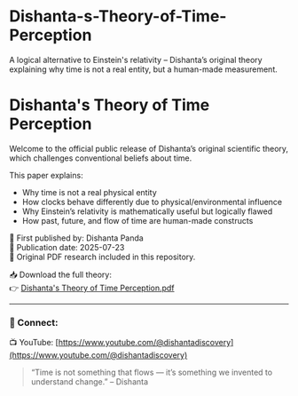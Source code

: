 # Dishanta-s-Theory-of-Time-Perception
A logical alternative to Einstein's relativity – Dishanta’s original theory explaining why time is not a real entity, but a human-made measurement.

# Dishanta's Theory of Time Perception

Welcome to the official public release of Dishanta’s original scientific theory, which challenges conventional beliefs about time.

This paper explains:

- Why time is not a real physical entity  
- How clocks behave differently due to physical/environmental influence  
- Why Einstein’s relativity is mathematically useful but logically flawed  
- How past, future, and flow of time are human-made constructs

🔹 First published by: Dishanta Panda  
🔹 Publication date: 2025-07-23  
🔹 Original PDF research included in this repository.

📥 Download the full theory:  
👉 [Dishanta's Theory of Time Perception.pdf](Dishanta's%20Theory%20of%20Time%20Perception.pdf)

---

### 🔗 Connect:

📺 YouTube: [https://www.youtube.com/@dishantadiscovery](https://www.youtube.com/@dishantadiscovery)  


> “Time is not something that flows — it’s something we invented to understand change.” – Dishanta
